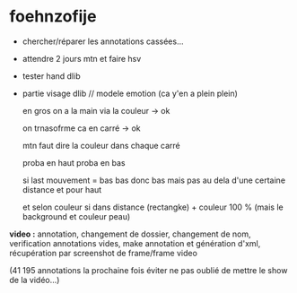 # foehnzofije

- chercher/réparer les annotations cassées...

- attendre 2 jours mtn et faire hsv

- tester hand dlib

- partie visage dlib // modele emotion (ca y'en a plein plein)

  en gros on a la main via la couleur -> ok
  
  on trnasofrme ca en carré -> ok
  
  mtn faut dire la couleur dans chaque carré
  
  proba en haut proba en bas
  
  si last mouvement = bas bas donc bas mais pas au dela d'une certaine distance et pour haut
  
  et selon couleur si dans distance (rectangke) + couleur 100 % (mais le background et couleur peau) 




<strong>video :</strong> annotation, changement de dossier, changement de nom, verification annotations vides, make annotation et génération d'xml, récupération par screenshot de frame/frame video 

(41 195 annotations la prochaine fois éviter ne pas oublié de mettre le show de la vidéo...)
